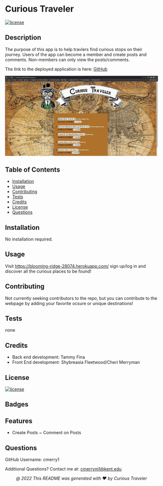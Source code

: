 
# Curious Traveler

[![license](https://img.shields.io/badge/License-MIT-yellow.svg)](https://opensource.org/licenses/MIT)

## <a name="Description">Description</a>
The purpose of this app is to help travlers find curious stops on their journey. Users of the app can become a member and create posts and comments. Non-members can only view the posts/comments.

The link to the deployed application is here:
[GitHub](https://github.com/cmerrym1/curious-traveler)

![alt text](/public/images/Homepage-Screenshot.JPG "Curious Traveler Homepage")

## Table of Contents
* [Installation](#installation)
* [Usage](#usage)
* [Contributing](#contributing)
* [Tests](#tests)
* [Credits](#credits)
* [License](#license)
* [Questions](#questions)

## Installation
No installation required.

## Usage
Visit https://blooming-ridge-28074.herokuapp.com/ sign up/log in and discover all the curious places to be found!

## Contributing
Not currently seeking contributors to the repo, but you can contribute to the webpage by adding your favorite ocsure or unique destinations!
    
## Tests
none
    
## Credits
* Back end development: Tammy Fina
* Front End development: Shybreasia Fleetwood/Cheri Merryman
    
## License

[![license](https://img.shields.io/badge/License-MIT-yellow.svg)](https://opensource.org/licenses/MIT/)

## Badges

## Features
* Create Posts
*~* Comment on Posts
## Questions

GitHub Username:
cmerry1

Additional Questions?  Contact me at:
cmerrym1@kent.edu

<p align='center'><i>
   @ 2022 This README was generated with ❤️ by Curious Traveler
  </i></p>
